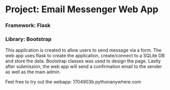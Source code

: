 # Project: Email Messenger Web App

### Framework: Flask
### Library: Bootstrap

This application is created to allow users to send message via a form. 
The web app uses flask to create the application, create/connect to a SQLite DB and store the data. 
Bootstrap classes was used to design the page. 
Lastly after submission, the web app will send a confirmation email to the sender as well as the main admin.

Feel free to try out the webapp: 1704903b.pythonanywhere.com
